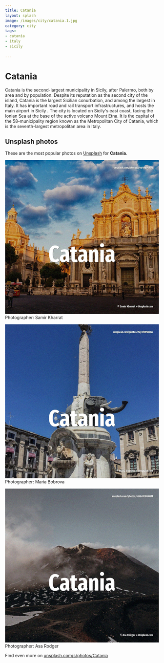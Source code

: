 ```yaml
---
title: Catania
layout: splash
image: /images/city/catania.1.jpg
category: city
tags:
- catania
- italy
- sicily

---
```

# Catania

Catania  is the second-largest municipality in Sicily, after Palermo, both by area and by  population. Despite its reputation as the second city of the island, Catania is the largest Sicilian  conurbation, and among the largest in Italy. It has important road and rail transport infrastructures, and hosts the main airport in Sicily . The city is located on Sicily's east coast, facing the Ionian Sea at the base of the active volcano  Mount Etna.  It is the capital of the 58-municipality region known as the Metropolitan City of Catania, which  is the seventh-largest metropolitan area in Italy. 

 
## Unsplash photos
These are the most popular photos on [Unsplash](https://unsplash.com) for **Catania**.
 
![Catania](/images/city/catania.1.jpg)
Photographer:  Samir Kharrat
 
![Catania](/images/city/catania.2.jpg)
Photographer:  Maria Bobrova
 
![Catania](/images/city/catania.3.jpg)
Photographer:  Asa Rodger
 
Find even more on [unsplash.com/s/photos/Catania](https://unsplash.com/s/photos/Catania)
 
